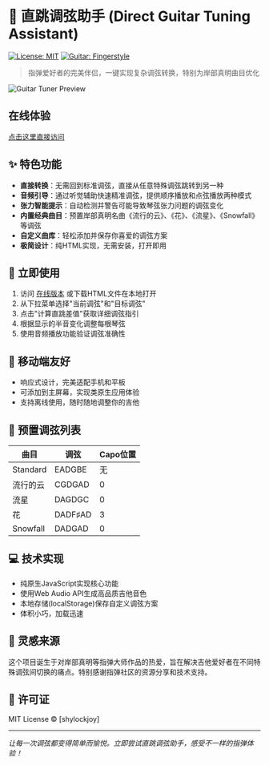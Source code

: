 # 🎸 直跳调弦助手 (Direct Guitar Tuning Assistant)

[![License: MIT](https://img.shields.io/badge/License-MIT-blue.svg)](https://opensource.org/licenses/MIT)
[![Guitar: Fingerstyle](https://img.shields.io/badge/Guitar-Fingerstyle-orange.svg)]()

> 指弹爱好者的完美伴侣，一键实现复杂调弦转换，特别为岸部真明曲目优化 

![Guitar Tuner Preview](https://via.placeholder.com/800x400?text=Guitar+Tuner+Preview)
## 在线体验

[点击这里直接访问](https://comoysha.github.io/guitar_tuner/)

## ✨ 特色功能

- **直接转换**：无需回到标准调弦，直接从任意特殊调弦跳转到另一种
- **音频引导**：通过听觉辅助快速精准调弦，提供顺序播放和点弦播放两种模式
- **张力智能提示**：自动检测并警告可能导致琴弦张力问题的调弦变化
- **内置经典曲目**：预置岸部真明名曲《流行的云》、《花》、《流星》、《Snowfall》等调弦
- **自定义曲库**：轻松添加并保存你喜爱的调弦方案
- **极简设计**：纯HTML实现，无需安装，打开即用

## 🚀 立即使用

1. 访问 [在线版本](#) 或下载HTML文件在本地打开
2. 从下拉菜单选择"当前调弦"和"目标调弦"
3. 点击"计算直跳差值"获取详细调弦指引
4. 根据显示的半音变化调整每根琴弦
5. 使用音频播放功能验证调弦准确性

## 📱 移动端友好

- 响应式设计，完美适配手机和平板
- 可添加到主屏幕，实现类原生应用体验
- 支持离线使用，随时随地调整你的吉他

## 🎵 预置调弦列表

| 曲目 | 调弦 | Capo位置 |
|------|------|----------|
| Standard | EADGBE | 无 |
| 流行的云 | CGDGAD | 0 |
| 流星 | DAGDGC | 0 |
| 花 | DADF♯AD | 3 |
| Snowfall | DADGAD | 0 |

## 💻 技术实现

- 纯原生JavaScript实现核心功能
- 使用Web Audio API生成高品质吉他音色
- 本地存储(localStorage)保存自定义调弦方案
- 体积小巧，加载迅速

## 🙏 灵感来源

这个项目诞生于对岸部真明等指弹大师作品的热爱，旨在解决吉他爱好者在不同特殊调弦间切换的痛点。特别感谢指弹社区的资源分享和技术支持。

## 📝 许可证

MIT License © [shylockjoy]

---

*让每一次调弦都变得简单而愉悦。立即尝试直跳调弦助手，感受不一样的指弹体验！*
        